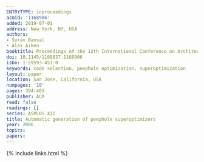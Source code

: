 ```yaml
---
ENTRYTYPE: inproceedings
acmid: '1168906'
added: 2019-07-01
address: New York, NY, USA
authors:
- Sorav Bansal
- Alex Aiken
booktitle: Proceedings of the 12th International Conference on Architectural Support for Programming Languages and Operating Systems
doi: 10.1145/1168857.1168906
isbn: 1-59593-451-0
keywords: code selection, peephole optimization, superoptimization
layout: paper
location: San Jose, California, USA
numpages: '10'
pages: 394-403
publisher: ACM
read: false
readings: []
series: ASPLOS XII
title: Automatic generation of peephole superoptimizers
year: 2006
topics:
papers:
---
```


{% include links.html %}
